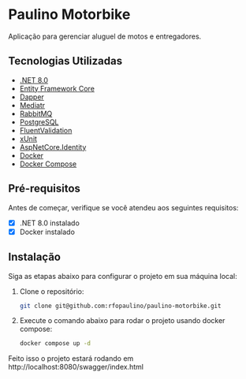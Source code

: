# Paulino Motorbike

Aplicação para gerenciar aluguel de motos e entregadores.

## Tecnologias Utilizadas

- [.NET 8.0](https://dotnet.microsoft.com/download/dotnet/8.0)
- [Entity Framework Core](https://docs.microsoft.com/ef/core)
- [Dapper](https://github.com/DapperLib/Dapper)
- [Mediatr](https://github.com/jbogard/MediatR)
- [RabbitMQ](https://www.rabbitmq.com/)
- [PostgreSQL](https://www.postgresql.org/)
- [FluentValidation](https://docs.fluentvalidation.net/)
- [xUnit](https://xunit.net/)
- [AspNetCore.Identity](https://learn.microsoft.com/pt-br/aspnet/core/security/authentication/identity)
- [Docker](https://www.docker.com/)
- [Docker Compose](https://docs.docker.com/compose/)

## Pré-requisitos

Antes de começar, verifique se você atendeu aos seguintes requisitos:

- [x] .NET 8.0 instalado
- [x] Docker instalado

## Instalação

Siga as etapas abaixo para configurar o projeto em sua máquina local:

1. Clone o repositório:
   ```bash
   git clone git@github.com:rfopaulino/paulino-motorbike.git
2. Execute o comando abaixo para rodar o projeto usando docker compose:
   ```bash
   docker compose up -d

Feito isso o projeto estará rodando em http://localhost:8080/swagger/index.html